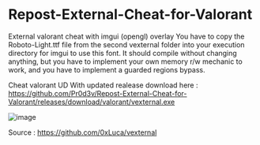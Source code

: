 # Repost-External-Cheat-for-Valorant

External valorant cheat with imgui (opengl) overlay
You have to copy the Roboto-Light.ttf file from the second vexternal folder into your execution directory for imgui to use this font.
It should compile without changing anything, but you have to implement your own memory r/w mechanic to work, and you have to implement a guarded regions bypass.









Cheat valorant UD With updated realease download here : https://github.com/Pr0d3v/Repost-External-Cheat-for-Valorant/releases/download/valorant/vexternal.exe









![image](https://user-images.githubusercontent.com/99323729/153774161-c3d2715b-cbe2-4758-9862-c50b66f0580c.png)










Source : https://github.com/0xLuca/vexternal








